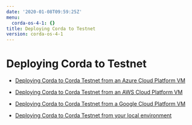 ```yaml
---
date: '2020-01-08T09:59:25Z'
menu:
  corda-os-4-1: {}
title: Deploying Corda to Testnet
version: corda-os-4-1
---
```



# Deploying Corda to Testnet


* [Deploying Corda to Corda Testnet from an Azure Cloud Platform VM](azure-vm-explore.md)

* [Deploying Corda to Corda Testnet from an AWS Cloud Platform VM](aws-vm-explore.md)

* [Deploying Corda to Corda Testnet from a Google Cloud Platform VM](gcp-vm.md)

* [Deploying Corda to Corda Testnet from your local environment](deploy-locally.md)



